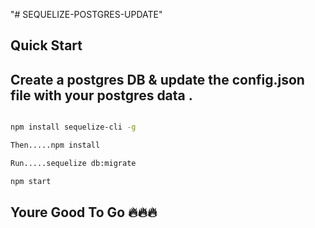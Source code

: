 "# SEQUELIZE-POSTGRES-UPDATE"

## Quick Start

## Create a postgres DB &  update the config.json file with your postgres data .

```bash

npm install sequelize-cli -g

Then.....npm install

Run.....sequelize db:migrate

npm start

```
## Youre Good To Go 🔥🔥🔥



